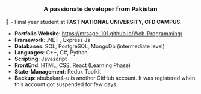 
<h3 align="center">A passionate developer from Pakistan</h3>

💬 - Final year student at **FAST NATIONAL UNIVERSITY, CFD CAMPUS**.
 - **Portfolio Website**:  https://mrsage-101.github.io/Web-Programming/
 - **Framework**: .NET , Express Js
 - **Databases**: SQL, PostgreSQL, MongoDb (intermediate level) 
 - **Languages**: C++, C#, Python
 - **Scripting**: Javascript
 - **FrontEnd**: HTML, CSS, React (Learning Phase)
 - **State-Management**: Redux Toolkit
 - **Backup**: abubakar4-u is another GitHub account. It was registered when this account got suspended for few days. 
